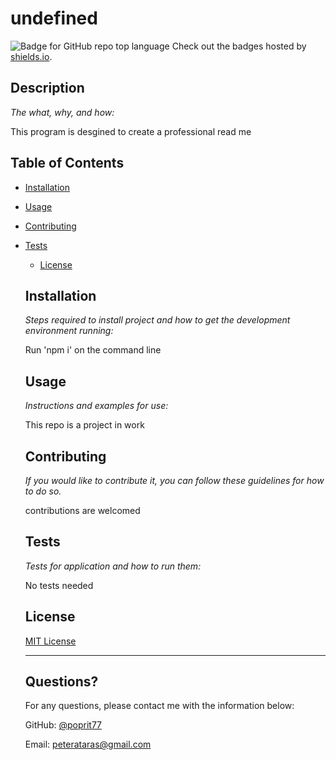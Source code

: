 # undefined
  ![Badge for GitHub repo top language](https://img.shields.io/badge/MITLicense-ReadMe-blue)
  Check out the badges hosted by [shields.io](https://shields.io/).
  
  
  ## Description 
  
  *The what, why, and how:* 
  
  This program is desgined to create a professional read me
  ## Table of Contents
* [Installation](#installation)
* [Usage](#usage)
* [Contributing](#contributing)
* [Tests](#tests)
  * [License](#license)
  
  ## Installation
  
  *Steps required to install project and how to get the development environment running:*
  
  Run 'npm i' on the command line
  
  ## Usage 
  
  *Instructions and examples for use:*
  
  This repo is a project in work
  
  ## Contributing
  
  *If you would like to contribute it, you can follow these guidelines for how to do so.*
  
  contributions are welcomed
  
  ## Tests
  
  *Tests for application and how to run them:*
  
  No tests needed
  
  ## License

  [MIT License](https://opensource.org/licenses/MIT/)
  
  ---
  
  ## Questions?
  
  For any questions, please contact me with the information below:
 
  GitHub: [@poprit77](peterataras@gmail.com)
  
  Email: peterataras@gmail.com
  